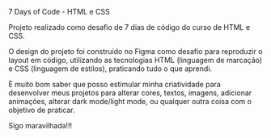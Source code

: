 7 Days of Code - HTML e CSS


Projeto realizado como desafio de 7 dias de código do curso de HTML e CSS.

O design do projeto foi construído no Figma como desafio para reproduzir o layout em código, utilizando as tecnologias HTML (linguagem de marcação) e CSS (linguagem de estilos), praticando tudo o que aprendi.

È muito bom saber que posso estimular minha criatividade para desenvolver meus projetos para alterar cores, textos, imagens, adicionar animações, alterar dark mode/light mode, ou qualquer outra coisa com o objetivo de praticar.

Sigo maravilhada!!!